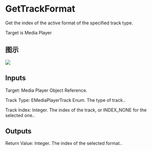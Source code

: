 # GetTrackFormat

Get the index of the active format of the specified track type.

Target is Media Player

## 图示

![]($-20221218-20005323.png)

## Inputs

Target: Media Player Object Reference.

Track Type: EMediaPlayerTrack Enum. The type of track..

Track Index: Integer. The index of the track, or INDEX_NONE for the selected one..  

## Outputs

Return Value: Integer. The index of the selected format..

